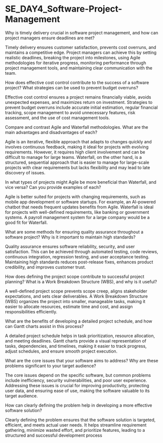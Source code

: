 # SE_DAY4_Software-Project-Management

Why is timely delivery crucial in software project management, and how can project managers ensure deadlines are met?

Timely delivery ensures customer satisfaction, prevents cost overruns, and maintains a competitive edge. Project managers can achieve this by setting realistic deadlines, breaking the project into milestones, using Agile methodologies for iterative progress, monitoring performance through project management tools, and maintaining clear communication with the team.

How does effective cost control contribute to the success of a software project? What strategies can be used to prevent budget overruns?

Effective cost control ensures a project remains financially viable, avoids unexpected expenses, and maximizes return on investment. Strategies to prevent budget overruns include accurate initial estimation, regular financial tracking, scope management to avoid unnecessary features, risk assessment, and the use of cost management tools.

Compare and contrast Agile and Waterfall methodologies. What are the main advantages and disadvantages of each?

Agile is an iterative, flexible approach that adapts to changes quickly and involves continuous feedback, making it ideal for projects with evolving requirements. However, it requires high client involvement and can be difficult to manage for large teams. Waterfall, on the other hand, is a structured, sequential approach that is easier to manage for large-scale projects with clear requirements but lacks flexibility and may lead to late discovery of issues.

In what types of projects might Agile be more beneficial than Waterfall, and vice versa? Can you provide examples of each?

Agile is better suited for projects with changing requirements, such as mobile app development or software startups. For example, an AI-powered chatbot that needs frequent updates benefits from Agile. Waterfall is ideal for projects with well-defined requirements, like banking or government systems. A payroll management system for a large company would be a good fit for Waterfall.

What are some methods for ensuring quality assurance throughout a software project? Why is it important to maintain high standards?

Quality assurance ensures software reliability, security, and user satisfaction. This can be achieved through automated testing, code reviews, continuous integration, regression testing, and user acceptance testing. Maintaining high standards reduces post-release fixes, enhances product credibility, and improves customer trust.

How does defining the project scope contribute to successful project planning? What is a Work Breakdown Structure (WBS), and why is it useful?

A well-defined project scope prevents scope creep, aligns stakeholder expectations, and sets clear deliverables. A Work Breakdown Structure (WBS) organizes the project into smaller, manageable tasks, making it easier to allocate resources, estimate time and cost, and assign responsibilities efficiently.

What are the benefits of developing a detailed project schedule, and how can Gantt charts assist in this process?

A detailed project schedule helps in task prioritization, resource allocation, and meeting deadlines. Gantt charts provide a visual representation of tasks, dependencies, and timelines, making it easier to track progress, adjust schedules, and ensure smooth project execution.

What are the core issues that your software aims to address? Why are these problems significant to your target audience?

The core issues depend on the specific software, but common problems include inefficiency, security vulnerabilities, and poor user experience. Addressing these issues is crucial for improving productivity, protecting user data, and ensuring ease of use, making the software valuable to its target audience.

How can clearly defining the problem help in developing a more effective software solution?

Clearly defining the problem ensures that the software solution is targeted, efficient, and meets actual user needs. It helps streamline requirement gathering, minimize wasted effort, and prioritize features, leading to a structured and successful development process

